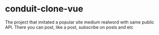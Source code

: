 # conduit-clone-vue
The project that imitated a popular site medium realword with same public API. There you can post, like a post, subscribe on posts and etc
